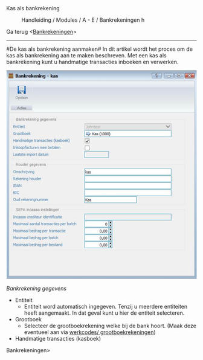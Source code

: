 <properties>
	<page>
		<title>Kas als bankrekening</title>
		<description>Kas als bankrekening</description>
	</page>
	<menu>
		<position>Handleiding / Modules / A - E / Bankrekeningen </position> 
		<title>Kas als bankrekening</title>
		<sort>h</sort>
	</menu>
</properties>

Ga terug <[Bankrekeningen](http://hybridsaas.support/pages/handleiding/modules/A-E/bankrekeningen/Introductie)> 

----------
#De kas als bankrekening aanmaken#
In dit artikel wordt het proces om de kas als bankrekening aan te maken beschreven. Met een kas als bankrekening kunt u handmatige transacties inboeken en verwerken.

![](images/Bankrekening-kas.JPG)

*Bankrekening gegevens*

- Entiteit
	- Entiteit word automatisch ingegeven. Tenzij u meerdere entiteiten heeft aangemaakt. In dat geval kunt u hier de entiteit selecteren.
- Grootboek
	- Selecteer de grootboekrekening welke bij de bank hoort. (Maak deze eventueel aan via [werkcodes/ grootboekrekeningen](http://hybridsaas.support/pages/handleiding/modules/A-E/boekhouding/grootboekrekeningen-aanmaken))
- Handmatige transacties (kasboek)


<div class ="warning'> Let op! Wanneer u het vinkje handmatige transacties niet aanzet kunt op deze kas rekening geen transacties inboeken en verwerken</div>

- Inkoopfacturen mee betalen
- Laatste import datum
	- Dit veld wordt automatisch aangepast bij het importeren van bankrekeningtransacties.

*Houder gegevens*

- Omschrijving
	- Geef de naam in van de bankrekening. (bijvoorbeeld kas of Rabobank)
- Rekening houder
	- Geef de naam van de rekeninghouder in.
- IBAN
	- (Niet verplicht bij een kas rekening)
- BIC
	- (Niet verplicht bij een kas rekening)
- Oud rekeningnummer

*SEPA incasso instellingen*

- Incasso crediteur identificatie
- Maximaal aantal transacties per batch
- Maximaal bedrag per transactie
- Maximaal bedrag per batch
- Maximaal bedrag per bestand

----------

Ga terug <[Bankrekeningen](http://hybridsaas.support/pages/handleiding/modules/A-E/bankrekeningen/Introductie)> 